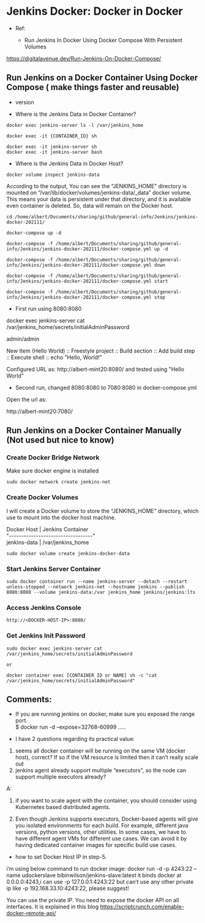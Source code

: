 
# Jenkins Docker: Docker in Docker

- Ref:

    - Run Jenkins In Docker Using Docker Compose With Persistent Volumes

https://digitalavenue.dev/Run-Jenkins-On-Docker-Compose/

## Run Jenkins on a Docker Container Using Docker Compose ( make things faster and reusable)

- version

- Where is the Jenkins Data in Docker Container?
```
docker exec jenkins-server ls -l /var/jenkins_home

docker exec -it {CONTAINER_ID} sh

docker exec -it jenkins-server sh
docker exec -it jenkins-server bash

```
- Where is the Jenkins Data in Docker Host?
```
docker volume inspect jenkins-data
```

According to the output, You can see the “JENKINS_HOME” directory is mounted on “/var/lib/docker/volumes/jenkins-data/_data” docker volume. This means your data is persistent under that directory, and it is available even container is deleted. So, data will remain on the Docker host.

```
cd /home/albert/Documents/sharing/github/general-info/Jenkins/jenkins-docker-202111/

docker-compose up -d

docker-compose -f /home/albert/Documents/sharing/github/general-info/Jenkins/jenkins-docker-202111/docker-compose.yml up -d

docker-compose -f /home/albert/Documents/sharing/github/general-info/Jenkins/jenkins-docker-202111/docker-compose.yml down

docker-compose -f /home/albert/Documents/sharing/github/general-info/Jenkins/jenkins-docker-202111/docker-compose.yml start

docker-compose -f /home/albert/Documents/sharing/github/general-info/Jenkins/jenkins-docker-202111/docker-compose.yml stop

```

- First run using 8080:8080

docker exec jenkins-server cat /var/jenkins_home/secrets/initialAdminPassword

admin/admin

New Item (Hello World) :: Freestyle project :: Build section :: Add build step :: Execute shell :: echo "Hello, World!"  

Configured URL as: http://albert-mint20:8080/ and tested using "Hello World"

- Second run, changed 8080:8080 to 7080:8080 in docker-compose.yml

Open the url as:

http://albert-mint20:7080/ 


## Run Jenkins on a Docker Container Manually (Not used but nice to know)

### Create Docker Bridge Network

Make sure docker engine is installed

`sudo docker network create jenkins-net`

### Create Docker Volumes

I will create a Docker volume to store the “JENKINS_HOME” directory, which use to mount into the docker host machine.

Docker Host	  |   Jenkins Container  
"----------------------------------"  
jenkins-data  |   /var/jenkins_home


`sudo docker volume create jenkins-docker-data`

### Start Jenkins Server Container

```
sudo docker container run --name jenkins-server --detach --restart unless-stopped --network jenkins-net --hostname jenkins --publish 8080:8080 --volume jenkins-data:/var jenkins_home jenkins/jenkins:lts

```

### Access Jenkins Console
```
http://<DOCKER-HOST-IP>:8080/
```
### Get Jenkins Init Password

```
sudo docker exec jenkins-server cat /var/jenkins_home/secrets/initialAdminPassword

or 

docker container exec [CONTAINER ID or NAME] sh -c "cat /var/jenkins_home/secrets/initialAdminPassword"
```

## Comments:

- If you are running jenkins on docker, make sure you exposed the range port.  
$ docker run -d –expose=32768-60999 …..

- I have 2 questions regarding its practical value:


1. seems all docker container will be running on the same VM (docker host), correct? If so if the VM resource is limited then it can’t really scale out
2. jenkins agent already support multiple “executors”, so the node can support multiple executors already?

A: 
1. if you want to scale agent with the container, you should consider using Kubernetes based distributed agents.

2. Even though Jenkins supports executors, Docker-based agents will give you isolated environments for each build. For example, different java versions, python versions, other utilities. In some cases, we have to have different agent VMs for different use cases. We can avoid it by having dedicated container images for specific build use cases.

- how to set Docker Host IP in step-5.

i’m using below command to run docker image:
docker run -d -p 4243:22 –name udockerslave bibinwilson/jenkins-slave:latest
it binds docker at 0.0.0.0:4243,i can use -p 127.0.0.1:4243:22 but can’t use any other private ip like -p 192.168.33.10:4243:22, please suggest!

You can use the private IP. You need to expose the docker API on all interfaces. It is explained in this blog https://scriptcrunch.com/enable-docker-remote-api/








